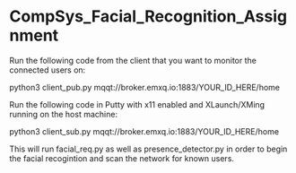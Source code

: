 # CompSys_Facial_Recognition_Assignment

Run the following code from the client that you want to monitor the connected users on:

python3 client_pub.py mqqt://broker.emxq.io:1883/YOUR_ID_HERE/home

Run the following code in Putty with x11 enabled and XLaunch/XMing running on the host machine:

python3 client_sub.py mqqt://broker.emxq.io:1883/YOUR_ID_HERE/home

This will run facial_req.py as well as presence_detector.py in order to begin the facial
recogintion and scan the network for known users.
